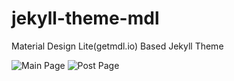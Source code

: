 # jekyll-theme-mdl
Material Design Lite(getmdl.io) Based Jekyll Theme

![Main Page](https://raw.githubusercontent.com/sukso96100/jekyll-theme-mdl/master/index.png)
![Post Page](https://raw.githubusercontent.com/sukso96100/jekyll-theme-mdl/master/post.png)
